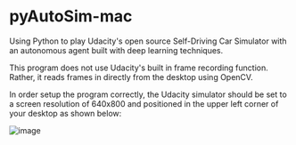 # pyAutoSim-mac

Using Python to play Udacity's open source Self-Driving Car Simulator with an autonomous agent built with deep learning techniques.

This program does not use Udacity's built in frame recording function. Rather, it reads frames in directly from the desktop using OpenCV.

In order setup the program correctly, the Udacity simulator should be set to a screen resolution of 640x800 and positioned in the upper left corner of your desktop as shown below:

![image](https://github.com/markoelez/pyAutoSim-mac/blob/master/example_config.png)

